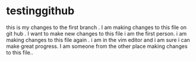 # testinggithub

this is my changes to the first branch . I am making changes to this file on git hub .
I want to make new changes to this file i am the first person.
  i am making changes to this file again . i am in the vim editor and i am sure i can make great progress.
 I am someone from the other place making changes to this file..

